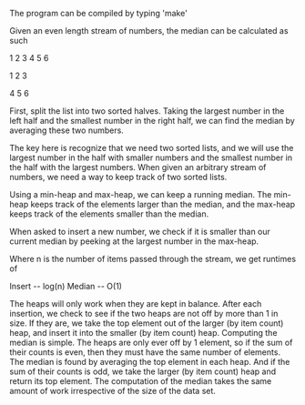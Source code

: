 The program can be compiled by typing 'make'

Given an even length stream of numbers, the median can be calculated as such

1 2 3 4 5 6


1 2 3

4 5 6

First, split the list into two sorted halves.
Taking the largest number in the left half and
the smallest number in the right half, we
can find the median by averaging these two numbers.

The key here is recognize that we need two sorted
lists, and we will use the largest number in the half
with smaller numbers and the smallest number in the half
with the largest numbers. When given an arbitrary stream
of numbers, we need a way to keep track of two sorted lists.

Using a min-heap and max-heap, we can keep a running median.
The min-heap keeps track of the elements larger than the median,
and the max-heap keeps track of the elements smaller than the median.

When asked to insert a new number, we check if it is smaller than our current
median by peeking at the largest number in the max-heap. 

Where n is the number of items passed through the stream, we get runtimes of

Insert -- log(n)
Median -- O(1)

The heaps will only work when they are kept in balance. After
each insertion, we check to see if the two heaps are not off by more than 1 in
size. If they are, we take the top element out of the larger (by item count) 
heap, and insert it into the smaller (by item count) heap. Computing the median
is simple. The heaps are only ever off by 1 element, so if the sum of their 
counts is even, then they must have the same number of elements. The median is
found by averaging the top element in each heap.
And if the sum of their counts is odd, we take the larger (by item count) 
heap and return its top element. The computation of the median takes the 
same amount of work irrespective of the size of the data set.
